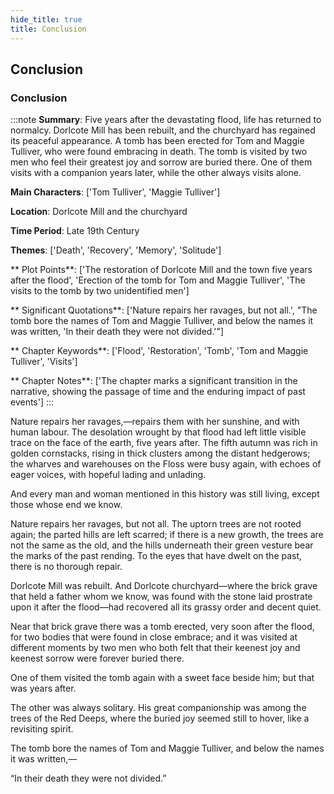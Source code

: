 ```yaml
---
hide_title: true
title: Conclusion
---
```

## Conclusion
### Conclusion
:::note
**Summary**:
Five years after the devastating flood, life has returned to normalcy. Dorlcote Mill has been rebuilt, and the churchyard has regained its peaceful appearance. A tomb has been erected for Tom and Maggie Tulliver, who were found embracing in death. The tomb is visited by two men who feel their greatest joy and sorrow are buried there. One of them visits with a companion years later, while the other always visits alone.

**Main Characters**:
['Tom Tulliver', 'Maggie Tulliver']

**Location**:
Dorlcote Mill and the churchyard

**Time Period**:
Late 19th Century

**Themes**:
['Death', 'Recovery', 'Memory', 'Solitude']

** Plot Points**:
['The restoration of Dorlcote Mill and the town five years after the flood', 'Erection of the tomb for Tom and Maggie Tulliver', 'The visits to the tomb by two unidentified men']

** Significant Quotations**:
['Nature repairs her ravages, but not all.', "The tomb bore the names of Tom and Maggie Tulliver, and below the names it was written, 'In their death they were not divided.'"]

** Chapter Keywords**:
['Flood', 'Restoration', 'Tomb', 'Tom and Maggie Tulliver', 'Visits']

** Chapter Notes**:
['The chapter marks a significant transition in the narrative, showing the passage of time and the enduring impact of past events']
:::


  Nature repairs her ravages,—repairs them with her sunshine, and with human labour. The desolation wrought by that flood had left little visible trace on the face of the earth, five years after. The fifth autumn was rich in golden cornstacks, rising in thick clusters among the distant hedgerows; the wharves and warehouses on the Floss were busy again, with echoes of eager voices, with hopeful lading and unlading. 

  And every man and woman mentioned in this history was still living, except those whose end we know. 

  Nature repairs her ravages, but not all. The uptorn trees are not rooted again; the parted hills are left scarred; if there is a new growth, the trees are not the same as the old, and the hills underneath their green vesture bear the marks of the past rending. To the eyes that have dwelt on the past, there is no thorough repair. 

  Dorlcote Mill was rebuilt. And Dorlcote churchyard—where the brick grave that held a father whom we know, was found with the stone laid prostrate upon it after the flood—had recovered all its grassy order and decent quiet. 

  Near that brick grave there was a tomb erected, very soon after the flood, for two bodies that were found in close embrace; and it was visited at different moments by two men who both felt that their keenest joy and keenest sorrow were forever buried there. 

  One of them visited the tomb again with a sweet face beside him; but that was years after. 

  The other was always solitary. His great companionship was among the trees of the Red Deeps, where the buried joy seemed still to hover, like a revisiting spirit. 

  The tomb bore the names of Tom and Maggie Tulliver, and below the names it was written,— 

  “In their death they were not divided.”